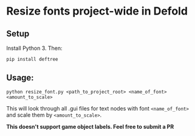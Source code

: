 # Resize fonts project-wide in Defold

## Setup

Install Python 3. Then:

```
pip install deftree
```

## Usage:

```
python resize_font.py <path_to_project_root> <name_of_font> <amount_to_scale>
```

This will look through all .gui files for text nodes with font `<name_of_font>` and
scale them by `<amount_to_scale>`.

**This doesn't support game object labels. Feel free to submit a PR**